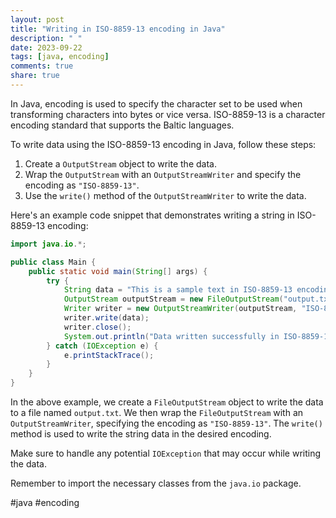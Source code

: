 ```yaml
---
layout: post
title: "Writing in ISO-8859-13 encoding in Java"
description: " "
date: 2023-09-22
tags: [java, encoding]
comments: true
share: true
---
```


In Java, encoding is used to specify the character set to be used when transforming characters into bytes or vice versa. ISO-8859-13 is a character encoding standard that supports the Baltic languages.

To write data using the ISO-8859-13 encoding in Java, follow these steps:

1. Create a `OutputStream` object to write the data.
2. Wrap the `OutputStream` with an `OutputStreamWriter` and specify the encoding as `"ISO-8859-13"`.
3. Use the `write()` method of the `OutputStreamWriter` to write the data.

Here's an example code snippet that demonstrates writing a string in ISO-8859-13 encoding:

```java
import java.io.*;

public class Main {
    public static void main(String[] args) {
        try {
            String data = "This is a sample text in ISO-8859-13 encoding";
            OutputStream outputStream = new FileOutputStream("output.txt");
            Writer writer = new OutputStreamWriter(outputStream, "ISO-8859-13");
            writer.write(data);
            writer.close();
            System.out.println("Data written successfully in ISO-8859-13 encoding.");
        } catch (IOException e) {
            e.printStackTrace();
        }
    }
}
```

In the above example, we create a `FileOutputStream` object to write the data to a file named `output.txt`. We then wrap the `FileOutputStream` with an `OutputStreamWriter`, specifying the encoding as `"ISO-8859-13"`. The `write()` method is used to write the string data in the desired encoding.

Make sure to handle any potential `IOException` that may occur while writing the data.

Remember to import the necessary classes from the `java.io` package.

#java #encoding
